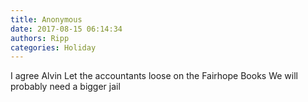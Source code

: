 ```yaml
---
title: Anonymous
date: 2017-08-15 06:14:34
authors: Ripp
categories: Holiday
---
```


 I agree Alvin 
Let the accountants loose on the Fairhope Books
We will probably need a bigger jail